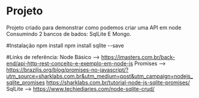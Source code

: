 # Projeto
Projeto criado para demonstrar como podemos criar uma API em node Consumindo 2 bancos de bados: SqlLite E Mongo.



#Instalação
npm install
npm install sqlite --save

#Links de referência:
Node Básico --> https://imasters.com.br/back-end/api-http-rest-conceito-e-exemplo-em-node-js
Promises    --> https://braziljs.org/blog/promises-no-javascript/?utm_source=sharklabs.com.br&utm_medium=post&utm_campaign=nodejs_sqlite_promises
                https://sharklabs.com.br/tutorial-node-js-sqlite-promises/
SqlLite     --> https://www.techiediaries.com/node-sqlite-crud/				
